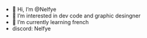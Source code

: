 - 👋 Hi, I’m @Nelfye
- 👀 I’m interested in dev code and graphic desingner
- 🌱 I’m currently learning french
- discord: Nelfye

